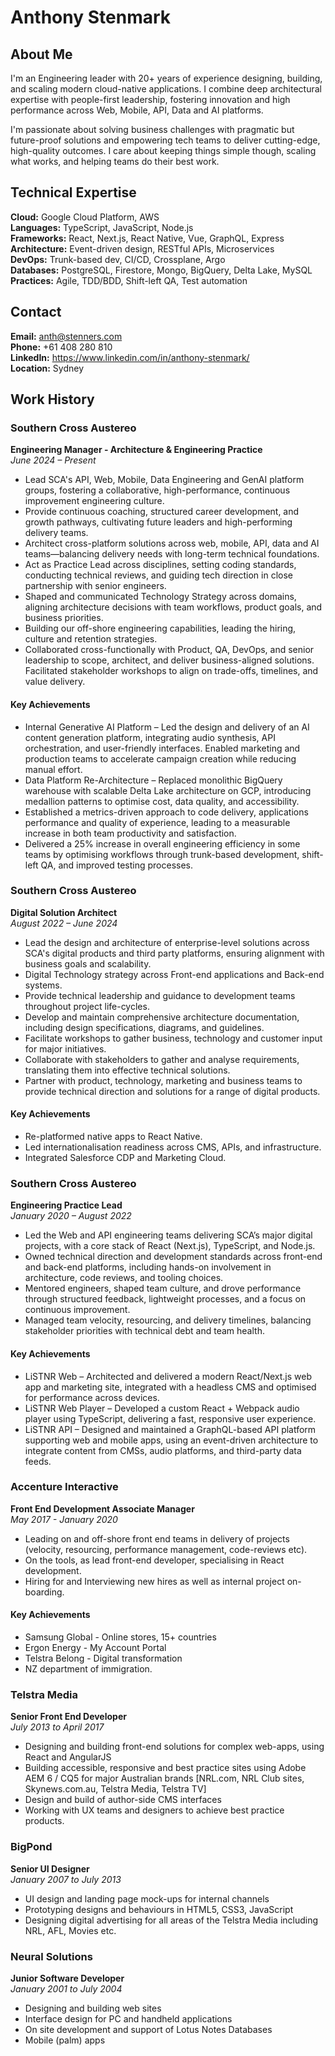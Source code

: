 # Anthony Stenmark

<div class="page-spacer"></div>

## About Me

I'm an Engineering leader with 20+ years of experience designing, building, and scaling modern cloud-native applications. I combine deep architectural expertise with people-first leadership, fostering innovation and high performance across Web, Mobile, API, Data and AI platforms.

I'm passionate about solving business challenges with pragmatic but future-proof solutions and empowering tech teams to deliver cutting-edge, high-quality outcomes. I care about keeping things simple though, scaling what works, and helping teams do their best work.


<div class="page-spacer"></div>

## Technical Expertise

**Cloud:** Google Cloud Platform, AWS  
**Languages:** TypeScript, JavaScript, Node.js  
**Frameworks:** React, Next.js, React Native, Vue, GraphQL, Express  
**Architecture:** Event-driven design, RESTful APIs, Microservices  
**DevOps:** Trunk-based dev, CI/CD, Crossplane, Argo  
**Databases:** PostgreSQL, Firestore, Mongo, BigQuery, Delta Lake, MySQL  
**Practices:** Agile, TDD/BDD, Shift-left QA, Test automation

<div class="page-spacer"></div>

## Contact

**Email:** anth@stenners.com  
**Phone:** +61 408 280 810  
**LinkedIn:** https://www.linkedin.com/in/anthony-stenmark/  
**Location:** Sydney  

<div class="page-break"></div>

## Work History

### Southern Cross Austereo
**Engineering Manager - Architecture & Engineering Practice**  
*June 2024 – Present*

- Lead SCA's API, Web, Mobile, Data Engineering and GenAI platform groups, fostering a collaborative, high-performance, continuous improvement engineering culture.
- Provide continuous coaching, structured career development, and growth pathways, cultivating future leaders and high-performing delivery teams.
- Architect cross-platform solutions across web, mobile, API, data and AI teams—balancing delivery needs with long-term technical foundations.
- Act as Practice Lead across disciplines, setting coding standards, conducting technical reviews, and guiding tech direction in close partnership with senior engineers.
- Shaped and communicated Technology Strategy across domains, aligning architecture decisions with team workflows, product goals, and business priorities.
- Building our off-shore engineering capabilities, leading the hiring, culture and retention strategies.
- Collaborated cross-functionally with Product, QA, DevOps, and senior leadership to scope, architect, and deliver business-aligned solutions. Facilitated stakeholder workshops to align on trade-offs, timelines, and value delivery.

#### Key Achievements
- Internal Generative AI Platform – Led the design and delivery of an AI content generation platform, integrating audio synthesis, API orchestration, and user-friendly interfaces. Enabled marketing and production teams to accelerate campaign creation while reducing manual effort.
- Data Platform Re-Architecture – Replaced monolithic BigQuery warehouse with scalable Delta Lake architecture on GCP, introducing medallion patterns to optimise cost, data quality, and accessibility.
- Established a metrics-driven approach to code delivery, applications performance and quality of experience, leading to a measurable increase in both team productivity and satisfaction.
- Delivered a 25% increase in overall engineering efficiency in some teams by optimising workflows through trunk-based development, shift-left QA, and improved testing processes.

### Southern Cross Austereo
**Digital Solution Architect**  
*August 2022 – June 2024*

- Lead the design and architecture of enterprise-level solutions across SCA's digital products and third party platforms, ensuring alignment with business goals and scalability.
- Digital Technology strategy across Front-end applications and Back-end systems.
- Provide technical leadership and guidance to development teams throughout project life-cycles.
- Develop and maintain comprehensive architecture documentation, including design specifications, diagrams, and guidelines.
- Facilitate workshops to gather business, technology and customer input for major initiatives.
- Collaborate with stakeholders to gather and analyse requirements, translating them into effective technical solutions.
- Partner with product, technology, marketing and business teams to provide technical direction and solutions for a range of digital products.

#### Key Achievements
- Re-platformed native apps to React Native.
- Led internationalisation readiness across CMS, APIs, and infrastructure.
- Integrated Salesforce CDP and Marketing Cloud.

### Southern Cross Austereo
**Engineering Practice Lead**  
*January 2020 – August 2022*  

- Led the Web and API engineering teams delivering SCA’s major digital projects, with a core stack of React (Next.js), TypeScript, and Node.js.
- Owned technical direction and development standards across front-end and back-end platforms, including hands-on involvement in architecture, code reviews, and tooling choices.
- Mentored engineers, shaped team culture, and drove performance through structured feedback, lightweight processes, and a focus on continuous improvement.
- Managed team velocity, resourcing, and delivery timelines, balancing stakeholder priorities with technical debt and team health.

#### Key Achievements
- LiSTNR Web – Architected and delivered a modern React/Next.js web app and marketing site, integrated with a headless CMS and optimised for performance across devices.
- LiSTNR Web Player – Developed a custom React + Webpack audio player using TypeScript, delivering a fast, responsive user experience.
- LiSTNR API – Designed and maintained a GraphQL-based API platform supporting web and mobile apps, using an event-driven architecture to integrate content from CMSs, audio platforms, and third-party data feeds.

### Accenture Interactive
**Front End Development Associate Manager**  
*May 2017 - January 2020*  

- Leading on and off-shore front end teams in delivery of projects (velocity, resourcing, performance management, code-reviews etc).
- On the tools, as lead front-end developer, specialising in React development.
- Hiring for and Interviewing new hires as well as internal project on-boarding.

#### Key Achievements
- Samsung Global - Online stores, 15+ countries
- Ergon Energy - My Account Portal
- Telstra Belong  - Digital transformation
- NZ department of immigration.

### Telstra Media
**Senior Front End Developer**  
*July 2013 to April 2017*  

- Designing and building front-end solutions for complex web-apps, using React and AngularJS
- Building accessible, responsive and best practice sites using Adobe AEM 6 / CQ5 for major Australian brands [NRL.com, NRL Club sites, Skynews.com.au, Telstra Media, Telstra TV]
- Design and build of author-side CMS interfaces
- Working with UX teams and designers to achieve best practice products.

### BigPond
**Senior UI Designer**  
*January 2007 to July 2013*

- UI design and landing page mock-ups for internal channels
- Prototyping designs and behaviours in HTML5, CSS3, JavaScript
- Designing digital advertising for all areas of the Telstra Media including NRL, AFL, Movies etc.

### Neural Solutions
**Junior Software Developer**  
*January 2001 to July 2004*

- Designing and building web sites
- Interface design for PC and handheld applications
- On site development and support of Lotus Notes Databases
- Mobile (palm) apps